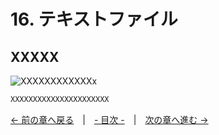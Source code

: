 ﻿# 16. テキストファイル

## XXXXX
![XXXXXXXXXXXXx](resource/YYYYYYYYY/xxxxxxxxxxxxxxxxxx.png "XXXXXXXXXXXXXXXXXXXXXXXX")  
```cpp
XXXXXXXXXXXXXXXXXXXXXX
```

[← 前の章へ戻る](System.md)　|　[- 目次 -](Index.md)　|　[次の章へ進む →](Text-data.md)